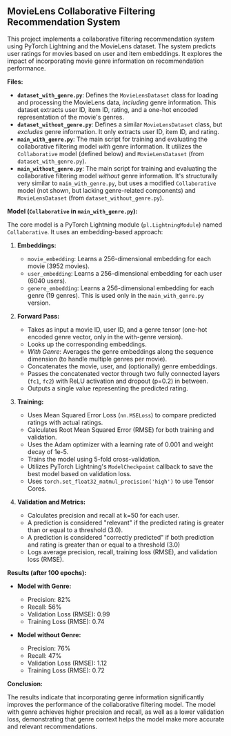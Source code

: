 ## MovieLens Collaborative Filtering Recommendation System

This project implements a collaborative filtering recommendation system using PyTorch Lightning and the MovieLens dataset.  The system predicts user ratings for movies based on user and item embeddings. It explores the impact of incorporating movie genre information on recommendation performance.

**Files:**

*   **`dataset_with_genre.py`**:  Defines the `MovieLensDataset` class for loading and processing the MovieLens data, *including* genre information.  This dataset extracts user ID, item ID, rating, and a one-hot encoded representation of the movie's genres.
*   **`dataset_without_genre.py`**: Defines a similar `MovieLensDataset` class, but *excludes* genre information.  It only extracts user ID, item ID, and rating.
*   **`main_with_genre.py`**:  The main script for training and evaluating the collaborative filtering model *with* genre information.  It utilizes the `Collaborative` model (defined below) and `MovieLensDataset` (from `dataset_with_genre.py`).
*   **`main_without_genre.py`**: The main script for training and evaluating the collaborative filtering model *without* genre information.  It's structurally very similar to `main_with_genre.py`, but uses a modified `Collaborative` model (not shown, but lacking genre-related components) and `MovieLensDataset` (from `dataset_without_genre.py`).

**Model (`Collaborative` in `main_with_genre.py`):**

The core model is a PyTorch Lightning module (`pl.LightningModule`) named `Collaborative`. It uses an embedding-based approach:

1.  **Embeddings:**
    *   `movie_embedding`:  Learns a 256-dimensional embedding for each movie (3952 movies).
    *   `user_embedding`: Learns a 256-dimensional embedding for each user (6040 users).
    *   `genere_embedding`: Learns a 256-dimensional embedding for each genre (19 genres). This is used only in the `main_with_genre.py` version.

2.  **Forward Pass:**
    *   Takes as input a movie ID, user ID, and a genre tensor (one-hot encoded genre vector, only in the with-genre version).
    *   Looks up the corresponding embeddings.
    *   *With Genre*:  Averages the genre embeddings along the sequence dimension (to handle multiple genres per movie).
    *   Concatenates the movie, user, and (optionally) genre embeddings.
    *   Passes the concatenated vector through two fully connected layers (`fc1`, `fc2`) with ReLU activation and dropout (p=0.2) in between.
    *   Outputs a single value representing the predicted rating.

3.  **Training:**
    *   Uses Mean Squared Error Loss (`nn.MSELoss`) to compare predicted ratings with actual ratings.
    *   Calculates Root Mean Squared Error (RMSE) for both training and validation.
    *   Uses the Adam optimizer with a learning rate of 0.001 and weight decay of 1e-5.
    *   Trains the model using 5-fold cross-validation.
    *   Utilizes PyTorch Lightning's `ModelCheckpoint` callback to save the best model based on validation loss.
    *   Uses `torch.set_float32_matmul_precision('high')` to use Tensor Cores.

4.  **Validation and Metrics:**
    *   Calculates precision and recall at k=50 for each user.
    *   A prediction is considered "relevant" if the predicted rating is greater than or equal to a threshold (3.0).
    *   A prediction is considered "correctly predicted" if both prediction and rating is greater than or equal to a threshold (3.0)
    *   Logs average precision, recall, training loss (RMSE), and validation loss (RMSE).

**Results (after 100 epochs):**

*   **Model with Genre:**
    *   Precision: 82%
    *   Recall: 56%
    *   Validation Loss (RMSE): 0.99
    *   Training Loss (RMSE): 0.74

*   **Model without Genre:**
    *   Precision: 76%
    *   Recall: 47%
    *   Validation Loss (RMSE): 1.12
    *   Training Loss (RMSE): 0.72

**Conclusion:**

The results indicate that incorporating genre information significantly improves the performance of the collaborative filtering model.  The model with genre achieves higher precision and recall, as well as a lower validation loss, demonstrating that genre context helps the model make more accurate and relevant recommendations.
